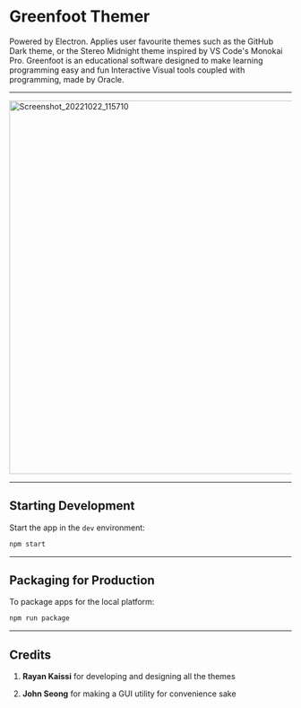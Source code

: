 # Greenfoot Themer

Powered by Electron. Applies user favourite themes such as the GitHub Dark theme, or the Stereo Midnight theme inspired by VS Code's Monokai Pro.
Greenfoot is an educational software designed to make learning programming easy and fun Interactive Visual tools coupled with programming, made by Oracle.

---

<img width="666" alt="Screenshot_20221022_115710" src="https://user-images.githubusercontent.com/35755386/197538570-8cf867b7-0e8c-450c-bbf7-af46a1756d13.png">

---

## Starting Development

Start the app in the `dev` environment:

```bash
npm start
```

---

## Packaging for Production

To package apps for the local platform:

```bash
npm run package
```

---

## Credits

1. **Rayan Kaissi** for developing and designing all the themes

2. **John Seong** for making a GUI utility for convenience sake
